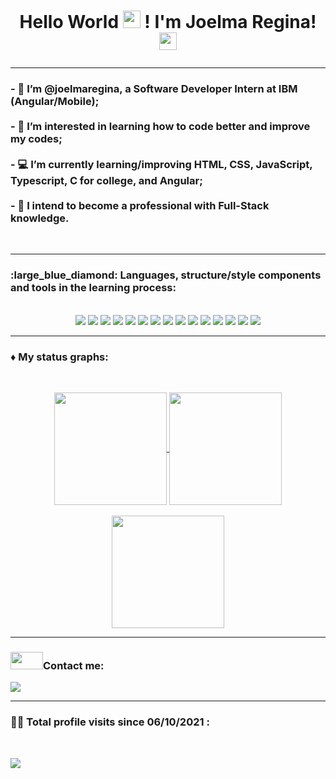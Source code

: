 <h1><p align="center"> Hello World <img src = "https://github.com/TheDudeThatCode/TheDudeThatCode/raw/master/Assets/Earth.gif" height="28" width="28" /> ! I'm Joelma Regina! <img src = "https://github.com/TheDudeThatCode/TheDudeThatCode/raw/master/Assets/Hi.gif" height="28" width="28" /> </center></h1></p>
<hr>
<h3>- 👋 I’m @joelmaregina, a Software Developer Intern at IBM (Angular/Mobile);<br><br>
- 👀 I’m interested in learning how to code better and improve my codes;<br><br>
- 💻 I’m currently learning/improving HTML, CSS, JavaScript, Typescript, C for college, and Angular;<br><br>
- 🚀 I intend to become a professional with Full-Stack knowledge. </h3><br>

<hr>

<h3> :large_blue_diamond: Languages, structure/style components and tools in the learning process: </h3> 
<p align="center">
<br>
<img src = "https://img.shields.io/badge/html5-%23E34F26.svg?style=for-the-badge&logo=html5&logoColor=white"/> 
<img src = "https://img.shields.io/badge/css3-%231572B6.svg?style=for-the-badge&logo=css3&logoColor=white"/>
<img src ="https://img.shields.io/badge/javascript-%23323330.svg?style=for-the-badge&logo=javascript&logoColor=%23F7DF1E"/>
<img src = "https://img.shields.io/badge/TypeScript-007ACC?style=for-the-badge&logo=typescript&logoColor=white"/>
<img src ="https://img.shields.io/badge/Angular-DD0031?style=for-the-badge&logo=angular&logoColor=white"/>
<img src ="https://img.shields.io/badge/java-%23ED8B00.svg?style=for-the-badge&logo=java&logoColor=white"/>
<img src ="https://img.shields.io/badge/git-%23F05033.svg?style=for-the-badge&logo=git&logoColor=white"/>
<img src ="https://img.shields.io/badge/github-%23121011.svg?style=for-the-badge&logo=github&logoColor=white"/>
<img src= "https://img.shields.io/badge/C-00599C?style=for-the-badge&logo=c&logoColor=white"/>
<img src ="https://img.shields.io/badge/c%23-%23239120.svg?style=for-the-badge&logo=c-sharp&logoColor=white"/>
<img src = "https://img.shields.io/badge/.NET-5C2D91?style=for-the-badge&logo=.net&logoColor=white"/>
<img src ="https://img.shields.io/badge/VisualStudioCode-0078d7.svg?style=for-the-badge&logo=visual-studio-code&logoColor=white"/>
<img src ="https://img.shields.io/badge/bootstrap-%23563D7C.svg?style=for-the-badge&logo=bootstrap&logoColor=white"/>
<img src ="https://img.shields.io/badge/jquery-%230769AD.svg?style=for-the-badge&logo=jquery&logoColor=white"/>
<img src ="https://img.shields.io/badge/figma-%23F24E1E.svg?style=for-the-badge&logo=figma&logoColor=white"/>
<!--<img src ="https://img.shields.io/badge/Eclipse-2C2255?style=for-the-badge&logo=eclipse&logoColor=white" />-->
</p>

<hr>

<h3> ♦ My status graphs: </h3> <br>

<p align="center">
  <a href="https://github.com/anuraghazra/github-readme-stats">
    <img
      align="center"
         height="180"         
      src="https://github-readme-stats.vercel.app/api?username=joelmaregina&show_icons=true&theme=radical"
    />
  </a>
  <a href="https://github.com/anuraghazra/github-readme-stats">
    <img
      align="center"
      height="180"
      src="https://github-readme-stats.vercel.app/api/top-langs/?username=joelmaregina&langs_count=8&layout=compact&theme=radical"
    />
  </a><br><br>
   <a href="https://github.com/anuraghazra/github-readme-stats">
    <img
      align="center"
      height="180"
      src="https://github-readme-streak-stats.herokuapp.com/?user=joelmaregina&theme=radical"
    />
  </a>
</p>

<hr>

<h3> <img src = "https://github.com/TheDudeThatCode/TheDudeThatCode/raw/master/Assets/Handshake.gif" height= "28" width = "52" >Contact me:</h3>

 [<img src= "https://img.shields.io/badge/linkedin-%230077B5.svg?&style=for-the-badge&logo=linkedin&logoColor=white" />](https://www.linkedin.com/in/joelmaregina/)
 
 <hr>

<h3> 🕵️‍♀️ Total profile visits since 06/10/2021 :  </h3> <br>
   <p align="left"> 
     <img align="center" src="https://profile-counter.glitch.me/joelmaregina/count.svg" />
</p>

